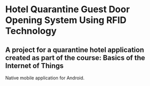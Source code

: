 # Hotel Quarantine Guest Door Opening System Using RFID Technology  
A project for a quarantine hotel application created as part of the course: Basics of the Internet of Things
-

Native mobile application for Android.
